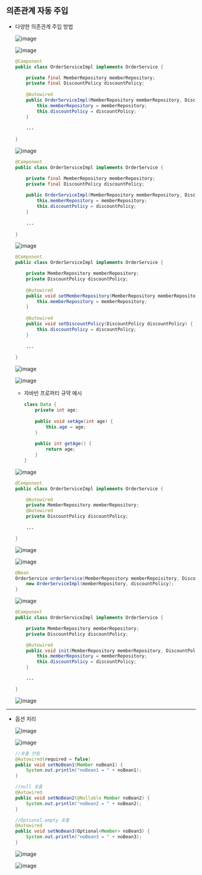 ## **의존관계 자동 주입**
  * 다양한 의존관계 주입 방법
    
    ![image](https://user-images.githubusercontent.com/79301439/160366670-c72d643c-c429-4fd2-bc41-eaf0f53add2e.png)
    
    ![image](https://user-images.githubusercontent.com/79301439/160366722-4abb1809-51de-4c4c-9fed-230a605a23bd.png)
    
    ```java
    @Component
    public class OrderServiceImpl implements OrderService {

        private final MemberRepository memberRepository;
        private final DiscountPolicy discountPolicy;
        
        @Autowired
        public OrderServiceImpl(MemberRepository memberRepository, DiscountPolicy discountPolicy) {
            this.memberRepository = memberRepository;
            this.discountPolicy = discountPolicy;
        }
        
        ...
        
    }
    ```
    
    ![image](https://user-images.githubusercontent.com/79301439/160367428-b4253977-9c70-46ae-b876-282819965803.png)
    
    ```java
    @Component
    public class OrderServiceImpl implements OrderService {

        private final MemberRepository memberRepository;
        private final DiscountPolicy discountPolicy;
        
        public OrderServiceImpl(MemberRepository memberRepository, DiscountPolicy discountPolicy) {
            this.memberRepository = memberRepository;
            this.discountPolicy = discountPolicy;
        }
        
        ...
        
    }
    ```
    
    ![image](https://user-images.githubusercontent.com/79301439/160367608-4e197703-221e-4963-912e-2c2fcb34bae5.png)
    
    ```java
    @Component
    public class OrderServiceImpl implements OrderService {

        private MemberRepository memberRepository;
        private DiscountPolicy discountPolicy;
        
        @Autowired
        public void setMemberRepository(MemberRepository memberRepository) {
            this.memberRepository = memberRepository;
        }
        
        @Autowired
        public void setDiscountPolicy(DiscountPolicy discountPolicy) {
            this.discountPolicy = discountPolicy;
        }
        
        ...
        
    }
    ```
    
    ![image](https://user-images.githubusercontent.com/79301439/160368081-98e1ae5e-f039-4e53-ad5e-b71a75143a97.png)
    
    ![image](https://user-images.githubusercontent.com/79301439/160368130-275cca1d-b07d-4763-83d9-f734247a69d1.png)
    
    * 자바빈 프로퍼티 규약 예시
      ```java
      class Data {
          private int age;
          
          public void setAge(int age) {
              this.age = age;
          }
          
          public int getAge() {
              return age;
          }
      }
      ```
    
    ![image](https://user-images.githubusercontent.com/79301439/160368387-c04f9b0f-ad1c-4979-a1e4-2b6c16af020f.png)
    
    ```java
    @Component
    public class OrderServiceImpl implements OrderService {
    
        @Autowired
        private MemberRepository memberRepository;
        @Autowired
        private DiscountPolicy discountPolicy;
        
        ...
    
    }
    ```
    
    ![image](https://user-images.githubusercontent.com/79301439/160368684-a0362d9e-b8f4-4fcb-9429-659385ac1a35.png)

    ![image](https://user-images.githubusercontent.com/79301439/160368738-c3c8e976-c6a5-4437-86a0-e05d9c529ce5.png)
    
    ```java
    @Bean
    OrderService orderService(MemberRepository memberRepoisitory, DiscountPolicy discountPolicy) {
        new OrderServiceImpl(memberRepository, discountPolicy);
    }
    ```
    
    ![image](https://user-images.githubusercontent.com/79301439/160369213-339f915c-f66f-4c29-b96b-5e3e185eb5c4.png)
    
    ```java
    @Component
    public class OrderServiceImpl implements OrderService {
    
        private MemberRepository memberRepository;
        private DiscountPolicy discountPolicy;
    
        @Autowired
        public void init(MemberRepository memberRepository, DiscountPolicy discountPolicy) {
            this.memberRepository = memberRepository;
            this.discountPolicy = discountPolicy;
        }
    
        ...
    
    }
    ```
    
    ![image](https://user-images.githubusercontent.com/79301439/160369516-f268cf94-199b-4732-b657-6e90f79413aa.png)

***
  * 옵션 처리
    
    ![image](https://user-images.githubusercontent.com/79301439/160515937-fb03823e-eb77-4695-bd11-7ad839e8f2d2.png)
    
    ![image](https://user-images.githubusercontent.com/79301439/160515972-74078eb6-f9ac-43d3-8c74-7379dbbe8bec.png)
    
    ```java
    //호출 안됨
    @Autowired(required = false)
    public void setNoBean1(Member noBean1) {
        System.out.println("noBean1 = " + noBean1);
    }

    //null 호출
    @Autowired
    public void setNoBean2(@Nullable Member noBean2) {
        System.out.println("noBean2 = " + noBean2);
    }

    //Optional.empty 호출
    @Autowired
    public void setNoBean3(Optional<Member> noBean3) {
        System.out.println("noBean3 = " + noBean3);
    }
    ```
    
    ![image](https://user-images.githubusercontent.com/79301439/160516108-d0919708-d086-4a03-b341-882e8e775a20.png)
    
    ![image](https://user-images.githubusercontent.com/79301439/160516173-29034181-b65b-4a3c-ae2f-df98099459d0.png)
